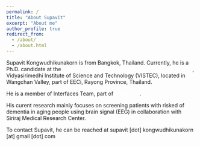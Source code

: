 ```yaml
---
permalink: /
title: "About Supavit"
excerpt: "About me"
author_profile: true
redirect_from: 
  - /about/
  - /about.html
---
```


<head>
<meta name="google-site-verification" content="uRuWypV4Afvin_rTRUUIJKYdupZOV_wjTAiDdlS7T84" />
</head>

Supavit Kongwudhikunakorn is from Bangkok, Thailand. Currently, he is a Ph.D. candidate at the <a href="https://vistec.ist/" style="text-decoration:none;color:#ffffff">School of Information Science and Technology (IST)</a>, Vidyasirimedhi Institute of Science and Technology (VISTEC), located in Wangchan Valley, part of EECi, Rayong Province, Thailand. 

He is a member of Interfaces Team, part of <a href="https://brain.vistec.ac.th/" style="text-decoration:none;color:#ffffff">BRAIN lab</a>. 

His curent research mainly focuses on screening patients with risked of dementia in aging people using brain signal (EEG) in collaboration with Siriraj Medical Research Center.

To contact Supavit, he can be reached at supavit [dot] kongwudhikunakorn [at] gmail [dot] com
